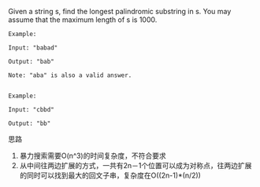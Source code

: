 Given a string s, find the longest palindromic substring in s. You may assume that the maximum length of s is 1000.

```
Example:

Input: "babad"

Output: "bab"

Note: "aba" is also a valid answer.
 

Example:

Input: "cbbd"

Output: "bb"
```

思路

1. 暴力搜索需要O(n^3)的时间复杂度，不符合要求
2. 从中间往两边扩展的方式，一共有2n－1个位置可以成为对称点，往两边扩展的同时可以找到最大的回文子串，复杂度在O((2n-1)*(n/2))
